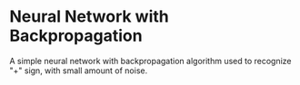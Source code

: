 # Neural Network with Backpropagation

A simple neural network with backpropagation algorithm used to recognize "+" sign, with small amount of noise.
